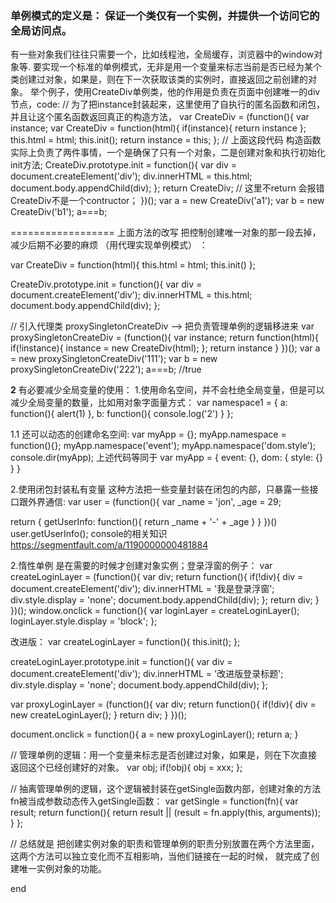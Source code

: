 ### 单例模式的定义是： 保证一个类仅有一个实例，并提供一个访问它的全局访问点。
有一些对象我们往往只需要一个，比如线程池，全局缓存，浏览器中的window对象等.
要实现一个标准的单例模式，无非是用一个变量来标志当前是否已经为某个类创建过对象，如果是，则在下一次获取该类的实例时，直接返回之前创建的对象。
举个例子，使用CreateDiv单例类，他的作用是负责在页面中创建唯一的div节点，code:
// 为了把instance封装起来，这里使用了自执行的匿名函数和闭包，并且让这个匿名函数返回真正的构造方法，
var CreateDiv = (function(){
  var instance;
  var CreateDiv = function(html){
    if(instance){
      return instance
    };
    this.html = html;
    this.init();
    return instance = this;
  };
  // 上面这段代码 构造函数实际上负责了两件事情，一个是确保了只有一个对象，二是创建对象和执行初始化init方法;
  CreateDiv.prototype.init = function(){
    var div = document.createElement('div');
    div.innerHTML = this.html;
    document.body.appendChild(div);
  };
  return CreateDiv;  // 这里不return 会报错 CreateDiv不是一个contructor；
})();
var a = new CreateDiv('a1');
var b = new CreateDiv('b1');
a===b;

==================  上面方法的改写 把控制创建唯一对象的那一段去掉，减少后期不必要的麻烦   （用代理实现单例模式）  ：

var CreateDiv = function(html){
  this.html = html;
  this.init()
};

CreateDiv.prototype.init = function(){
  var div = document.createElement('div');
  div.innerHTML = this.html;
  document.body.appendChild(div);
};

// 引入代理类 proxySingletonCreateDiv --> 把负责管理单例的逻辑移进来
var proxySingletonCreateDiv = (function(){
  var instance;
  return function(html){
    if(!instance){
      instance = new CreateDiv(html);
    };
    return instance
  }
})();
var a = new proxySingletonCreateDiv('111');
var b = new proxySingletonCreateDiv('222');
a===b;  //true

__2__ 有必要减少全局变量的使用：
1.使用命名空间，并不会杜绝全局变量，但是可以减少全局变量的数量，比如用对象字面量方式：
var namespace1 = {
  a: function(){
    alert(1)
  },
  b: function(){
    console.log('2')
  }
};

1.1 还可以动态的创建命名空间:
var myApp = {};
myApp.namespace = function(){};
myApp.namespace('event');
myApp.namespace('dom.style');
console.dir(myApp);
上述代码等同于
var myApp = {
  event: {},
  dom: {
    style: {}
  }
}

2.使用闭包封装私有变量
这种方法把一些变量封装在闭包的内部，只暴露一些接口跟外界通信:
var user = (function(){
   var \_name = 'jon',
       \_age = 29;

   return {
     getUserInfo: function(){
       return \_name + '-' + \_age
     }
   }
})()
user.getUserInfo();
console的相关知识  https://segmentfault.com/a/1190000000481884

2.惰性单例
是在需要的时候才创建对象实例；登录浮窗的例子：
var createLoginLayer = (function(){
  var div;
  return function(){
    if(!div){
      div = document.createElement('div');
      div.innerHTML = '我是登录浮窗';
      div.style.display = 'none';
      document.body.appendChild(div);
    };
    return div;
  }
})();
window.onclick = function(){
  var loginLayer = createLoginLayer();
  loginLayer.style.display = 'block';
};

改进版：
var createLoginLayer = function(){
  this.init();
};

createLoginLayer.prototype.init = function(){
  var div = document.createElement('div');
  div.innerHTML = '改进版登录标题';
  div.style.display = 'none';
  document.body.appendChild(div);
};

var proxyLoginLayer = (function(){
   var div;
   return function(){
     if(!div){
       div = new createLoginLayer();
     }
     return div;
   }
})();

document.onclick = function(){
  a = new proxyLoginLayer();
  return a;
}

// 管理单例的逻辑：用一个变量来标志是否创建过对象，如果是，则在下次直接返回这个已经创建好的对象。
var obj;
if(!obj){
  obj = xxx;
};

// 抽离管理单例的逻辑，这个逻辑被封装在getSingle函数内部，创建对象的方法fn被当成参数动态传入getSingle函数：
var getSingle = function(fn){
  var result;
  return function(){
    return result || (result = fn.apply(this, arguments));
  }
};

// 总结就是
把创建实例对象的职责和管理单例的职责分别放置在两个方法里面，这两个方法可以独立变化而不互相影响，当他们链接在一起的时候，
就完成了创建唯一实例对象的功能。



end
